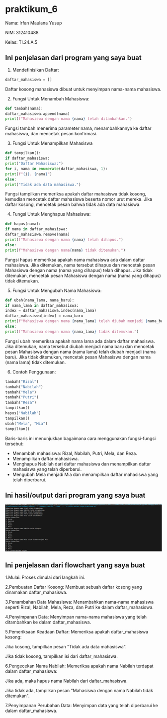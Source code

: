 # praktikum_6

Nama: Irfan Maulana Yusup

NIM: 312410488

Kelas: TI.24.A.5

## Ini penjelasan dari program yang saya buat

1. Mendefinisikan Daftar:
```python
daftar_mahasiswa = []
```

Daftar kosong mahasiswa dibuat untuk menyimpan nama-nama mahasiswa.

2. Fungsi Untuk Menambah Mahasiswa:
```python
def tambah(nama):
daftar_mahasiswa.append(nama)
print(f"Mahasiswa dengan nama {nama} telah ditambahkan.")
```

Fungsi tambah menerima parameter nama, menambahkannya ke daftar mahasiswa, dan mencetak pesan konfirmasi.

3. Fungsi Untuk Menampilkan Mahasiswa
```python
def tampilkan():
if daftar_mahasiswa:
print("Daftar Mahasiswa:")
for i, nama in enumerate(daftar_mahasiswa, 1):
print(f"{i}. {nama}")
else:
print("Tidak ada data mahasiswa.")
```

Fungsi tampilkan memeriksa apakah daftar mahasiswa tidak kosong, kemudian mencetak daftar mahasiswa beserta nomor urut mereka. Jika daftar kosong, mencetak pesan bahwa tidak ada data mahasiswa.

4. Fungsi Untuk Menghapus Mahasiswa:
```python
def hapus(nama):
if nama in daftar_mahasiswa:
daftar_mahasiswa.remove(nama)
print(f"Mahasiswa dengan nama {nama} telah dihapus.")
else:
print(f"Mahasiswa dengan nama{nama} tidak ditemukan.")
```

Fungsi hapus memeriksa apakah nama mahasiswa ada dalam daftar mahasiswa. Jika ditemukan, nama tersebut dihapus dan mencetak pesan Mahasiswa dengan nama (nama yang dihapus) telah dihapus. Jika tidak ditemukan, mencetak pesan Mahasiswa dengan nama (nama yang dihapus) tidak ditemukan.

5. Fungsi Untuk Mengubah Nama Mahasiswa:
```python
def ubah(nama_lama, nama_baru):
if nama_lama in daftar_mahasiswa:
index = daftar_mahasiswa.index(nama_lama)
daftar_mahasiswa[index] = nama_baru
print(f"Mahasiswa dengan nama {nama_lama} telah diubah menjadi {nama_baru}.")
else:
print(f"Mahasiswa dengan nama {nama_lama} tidak ditemukan.")
```

Fungsi ubah memeriksa apakah nama lama ada dalam daftar mahasiswa. Jika ditemukan, nama tersebut diubah menjadi nama baru dan mencetak pesan Mahasiswa dengan nama (nama lama) telah diubah menjadi (nama baru). Jika tidak ditemukan, mencetak pesan Mahasiswa dengan nama (nama lama) tidak ditemukan.

6. Contoh Penggunaan:
```python
tambah("Rizal")
tambah("Nabilah")
tambah("Mela")
tambah("Putri")
tambah("Reza")
tampilkan()
hapus("Nabilah")
tampilkan()
ubah("Mela", "Mia")
tampilkan()

```

Baris-baris ini menunjukkan bagaimana cara menggunakan fungsi-fungsi tersebut:
- Menambah mahasiswa: Rizal, Nabilah, Putri, Mela, dan Reza.
- Menampilkan daftar mahasiswa.
- Menghapus Nabilah dari daftar mahasiswa dan menampilkan daftar mahasiswa yang telah diperbarui.
- Mengubah Mela menjadi Mia dan menampilkan daftar mahasiswa yang telah diperbarui.

## Ini hasil/output dari program yang saya buat

![gambar](daftarmahasiswa.png)

## Ini penjelasan dari flowchart yang saya buat

1.Mulai: Proses dimulai dari langkah ini.

2.Pembuatan Daftar Kosong: Membuat sebuah daftar kosong yang dinamakan daftar_mahasiswa.

3.Penambahan Data Mahasiswa: Menambahkan nama-nama mahasiswa seperti Rizal, Nabilah, Mela, Reza, dan Putri ke dalam daftar_mahasiswa.

4.Penyimpanan Data: Menyimpan nama-nama mahasiswa yang telah ditambahkan ke dalam daftar_mahasiswa.

5.Pemeriksaan Keadaan Daftar: Memeriksa apakah daftar_mahasiswa kosong:

Jika kosong, tampilkan pesan "Tidak ada data mahasiswa".

Jika tidak kosong, tampilkan isi dari daftar_mahasiswa.

6.Pengecekan Nama Nabilah: Memeriksa apakah nama Nabilah terdapat dalam daftar_mahasiswa:

Jika ada, maka hapus nama Nabilah dari daftar_mahasiswa.

Jika tidak ada, tampilkan pesan "Mahasiswa dengan nama Nabilah tidak ditemukan".

7.Penyimpanan Perubahan Data: Menyimpan data yang telah diperbarui ke dalam daftar_mahasiswa.
